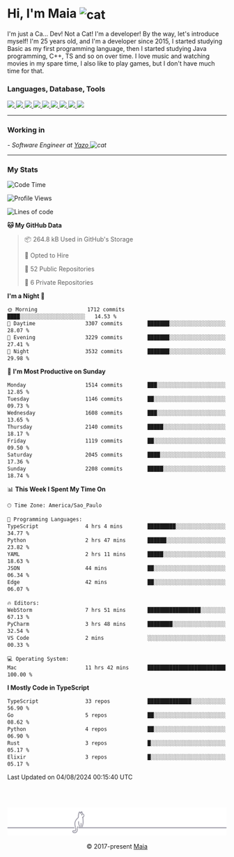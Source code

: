 <h1 align="left">Hi, I'm Maia 
<img src="https://emojis.slackmojis.com/emojis/images/1643509834/36299/black-cat.gif?1643509834" width="50" height="60" align="center"  alt="cat"/>
</h1>

I'm just a Ca... Dev! Not a Cat! I'm a developer! By the way, let's introduce myself!
I'm 25 years old, and I'm a developer since 2015, I started studying Basic as my first programming
language, then I started studying Java programming, C++, TS and so on over time.
I love music and watching movies in my spare time, I also like to play games, but I don't have much time for that.

<h3 align="left">Languages, Database, Tools</h3>
<p>
  <a href="https://www.typescriptlang.org">
    <img src="https://skillicons.dev/icons?i=ts" />
  </a>
  <a href="https://go.dev">
    <img src="https://skillicons.dev/icons?i=go" />
  </a>
  <a href="https://www.python.org">
    <img src="https://skillicons.dev/icons?i=python" />
  </a>
  <a href="https://gradle.org">
    <img src="https://skillicons.dev/icons?i=gradle" />
  </a>
  <a href="https://redis.io">
    <img src="https://skillicons.dev/icons?i=redis" />
  </a>
  <a href="https://www.mongodb.com">
    <img src="https://skillicons.dev/icons?i=mongodb" />
  </a>
  <a href="https://nodejs.org">
    <img src="https://skillicons.dev/icons?i=nodejs" />
  </a>
  <a href="https://www.javascript.com">
    <img src="https://skillicons.dev/icons?i=js" />
  </a>
  <a href="https://www.docker.com">
    <img src="https://skillicons.dev/icons?i=docker" />
  </a>
</p>

<hr/>

<h3>Working in</h3>

<p><em> - Software Engineer at <a href="[https://pdasolucoes.com.br](https://yazo.com.br/)">Yazo
</a><img src="https://media.giphy.com/media/WUlplcMpOCEmTGBtBW/giphy.gif" width="30" alt="cat"> 
</em></p>

<hr/>

### My Stats

<!--START_SECTION:waka-->
![Code Time](http://img.shields.io/badge/Code%20Time-4%2C509%20hrs%2031%20mins-blue)

![Profile Views](http://img.shields.io/badge/Profile%20Views-0-blue)

![Lines of code](https://img.shields.io/badge/From%20Hello%20World%20I%27ve%20Written-3.7%20million%20lines%20of%20code-blue)

**🐱 My GitHub Data** 

> 📦 264.8 kB Used in GitHub's Storage 
 > 
> 💼 Opted to Hire
 > 
> 📜 52 Public Repositories 
 > 
> 🔑 6 Private Repositories 
 > 
**I'm a Night 🦉** 

```text
🌞 Morning                1712 commits        ████░░░░░░░░░░░░░░░░░░░░░   14.53 % 
🌆 Daytime                3307 commits        ███████░░░░░░░░░░░░░░░░░░   28.07 % 
🌃 Evening                3229 commits        ███████░░░░░░░░░░░░░░░░░░   27.41 % 
🌙 Night                  3532 commits        ███████░░░░░░░░░░░░░░░░░░   29.98 % 
```
📅 **I'm Most Productive on Sunday** 

```text
Monday                   1514 commits        ███░░░░░░░░░░░░░░░░░░░░░░   12.85 % 
Tuesday                  1146 commits        ██░░░░░░░░░░░░░░░░░░░░░░░   09.73 % 
Wednesday                1608 commits        ███░░░░░░░░░░░░░░░░░░░░░░   13.65 % 
Thursday                 2140 commits        █████░░░░░░░░░░░░░░░░░░░░   18.17 % 
Friday                   1119 commits        ██░░░░░░░░░░░░░░░░░░░░░░░   09.50 % 
Saturday                 2045 commits        ████░░░░░░░░░░░░░░░░░░░░░   17.36 % 
Sunday                   2208 commits        █████░░░░░░░░░░░░░░░░░░░░   18.74 % 
```


📊 **This Week I Spent My Time On** 

```text
🕑︎ Time Zone: America/Sao_Paulo

💬 Programming Languages: 
TypeScript               4 hrs 4 mins        █████████░░░░░░░░░░░░░░░░   34.77 % 
Python                   2 hrs 47 mins       ██████░░░░░░░░░░░░░░░░░░░   23.82 % 
YAML                     2 hrs 11 mins       █████░░░░░░░░░░░░░░░░░░░░   18.63 % 
JSON                     44 mins             ██░░░░░░░░░░░░░░░░░░░░░░░   06.34 % 
Edge                     42 mins             ██░░░░░░░░░░░░░░░░░░░░░░░   06.07 % 

🔥 Editors: 
WebStorm                 7 hrs 51 mins       █████████████████░░░░░░░░   67.13 % 
PyCharm                  3 hrs 48 mins       ████████░░░░░░░░░░░░░░░░░   32.54 % 
VS Code                  2 mins              ░░░░░░░░░░░░░░░░░░░░░░░░░   00.33 % 

💻 Operating System: 
Mac                      11 hrs 42 mins      █████████████████████████   100.00 % 
```

**I Mostly Code in TypeScript** 

```text
TypeScript               33 repos            ██████████████░░░░░░░░░░░   56.90 % 
Go                       5 repos             ██░░░░░░░░░░░░░░░░░░░░░░░   08.62 % 
Python                   4 repos             ██░░░░░░░░░░░░░░░░░░░░░░░   06.90 % 
Rust                     3 repos             █░░░░░░░░░░░░░░░░░░░░░░░░   05.17 % 
Elixir                   3 repos             █░░░░░░░░░░░░░░░░░░░░░░░░   05.17 % 
```




 Last Updated on 04/08/2024 00:15:40 UTC
<!--END_SECTION:waka-->


<br/>
<br/>

<p align="center"><img src="https://raw.githubusercontent.com/gabrielmaialva33/gabrielmaialva33/master/assets/gray0_ctp_on_line.svg?sanitize=true" /></p>
<p align="center">&copy; 2017-present <a href="https://github.com/gabrielmaialva33/" target="_blank">Maia</a>
